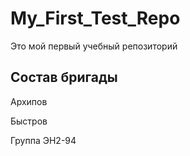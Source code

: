 # My_First_Test_Repo
Это мой первый учебный репозиторий
## Состав бригады
Архипов

Быстров

Группа ЭН2-94
